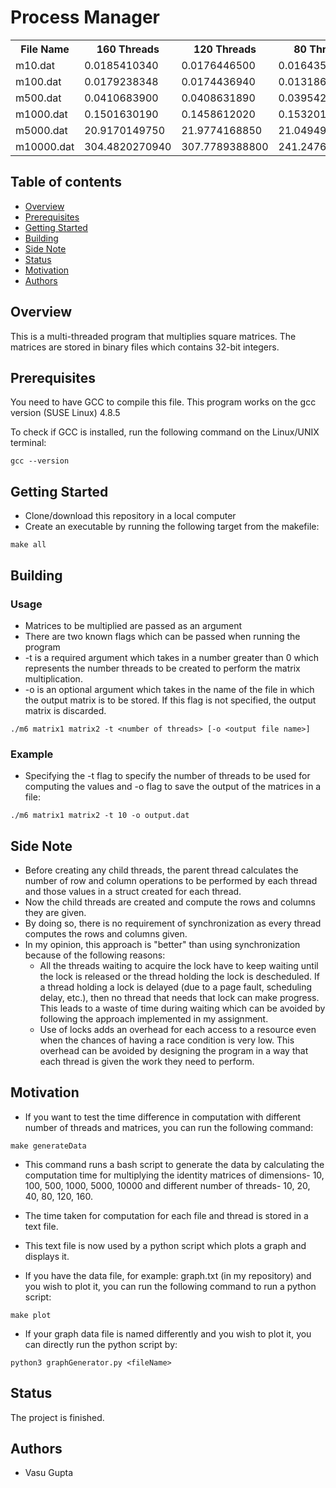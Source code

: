 # Process Manager

<table style="width:100%">

  <tr><th>File Name</th> <th>160 Threads</th><th>120 Threads</th><th>80 Threads</th><th>40 Threads</th><th>20 Threads</th><th>10 Threads</th><th>1 Thread</th></tr>
  <tr><td>m10.dat</td> <td>0.0185410340</td><td>0.0176446500</td><td>0.0164358010</td><td>0.0129977520</td><td>0.0108341230</td><td>0.0098444360</td><td>0.0095271970</td></tr>

  <tr><td>m100.dat</td> <td>0.0179238348</td><td>0.0174436940</td><td>0.0131863240</td><td>0.0128605950</td><td>0.0114229760</td><td>0.0120185290</td><td>0.0200017910</td></tr>

  <tr><td>m500.dat</td> <td>0.0410683900</td><td>0.0408631890</td><td>0.0395425950</td><td>0.0479200240</td><td>0.0490849880</td><td>0.0712629350</td><td>0.4832405140</td></tr>

  <tr><td>m1000.dat</td> <td>0.1501630190</td> <td>0.1458612020</td><td>0.1532011420</td><td>0.2602762910</td><td>0.2406372030</td><td>0.4335066180</td><td>3.9594505950</td></tr>

  <tr><td>m5000.dat</td> <td>20.9170149750</td><td>21.9774168850</td><td>21.0494958910</td><td>24.8996945430</td><td>48.9794775770</td><td>97.7685682500</td><td>1014.6978075420</td></tr>

  <tr><td>m10000.dat</td> <td>304.4820270940</td><td>307.7789388800</td><td>241.2476528310</td><td>261.0176836150</td><td>513.7659469080</td><td>1025.0914597390</td><td>10521.0287326060</td></tr>

</table>

## Table of contents
* [Overview](#overview)
* [Prerequisites](#prerequisites)
* [Getting Started](#getting-started)
* [Building](#building)
* [Side Note](#side-note)
* [Status](#status)
* [Motivation](#motivation)
* [Authors](#authors)

## Overview

This is a multi-threaded program that multiplies square matrices. The matrices are stored in binary files which contains 32-bit integers. 

## Prerequisites

You need to have GCC to compile this file.
This program works on the gcc version (SUSE Linux) 4.8.5

To check if GCC is installed, run the following command on the Linux/UNIX terminal:
```
gcc --version
```

## Getting Started
* Clone/download this repository in a local computer
* Create an executable by running the following target from the makefile:
```
make all
```

## Building
### Usage
* Matrices to be multiplied are passed as an argument
* There are two known flags which can be passed when running the program
* -t is a required argument which takes in a number greater than 0 which represents the number threads to be created to perform the matrix multiplication.
* -o is an optional argument which takes in the name of the file in which the output matrix is to be stored. If this flag is not specified, the output matrix is discarded.
```
./m6 matrix1 matrix2 -t <number of threads> [-o <output file name>]
```

### Example
* Specifying the -t flag to specify the number of threads to be used for computing the values and -o flag to save the output of the matrices in a file:
```
./m6 matrix1 matrix2 -t 10 -o output.dat
``` 

## Side Note
* Before creating any child threads, the parent thread calculates the number of row and column operations to be performed by each thread and those values in a struct created for each thread. 
* Now the child threads are created and compute the rows and columns they are given. 
* By doing so, there is no requirement of synchronization as every thread computes the rows and columns given.
* In my opinion, this approach is "better" than using synchronization because of the following reasons:
  * All the threads waiting to acquire the lock have to keep waiting until the lock is released or the thread holding the lock is descheduled. If a thread holding a lock is delayed (due to a page fault, scheduling delay, etc.), then no thread that needs that lock can make progress. This leads to a waste of time during waiting which can be avoided by following the approach implemented in my assignment.
  * Use of locks adds an overhead for each access to a resource even when the chances of having a race condition is very low. This overhead can be avoided by designing the program in a way that each thread is given the work they need to perform.

## Motivation
* If you want to test the time difference in computation with different number of threads and matrices, you can run the following command: 
```
make generateData
```
* This command runs a bash script to generate the data by calculating the computation time for multiplying the identity matrices of dimensions- 10, 100, 500, 1000, 5000, 10000 and different number of threads- 10, 20, 40, 80, 120, 160. 
* The time taken for computation for each file and thread is stored in a text file.
* This text file is now used by a python script which plots a graph and displays it.

* If you have the data file, for example: graph.txt (in my repository) and you wish to plot it, you can run the following command to run a python script:
```
make plot
```

* If your graph data file is named differently and you wish to plot it, you can directly run the python script by:
```
python3 graphGenerator.py <fileName>
```

## Status
The project is finished.

## Authors
* Vasu Gupta 
